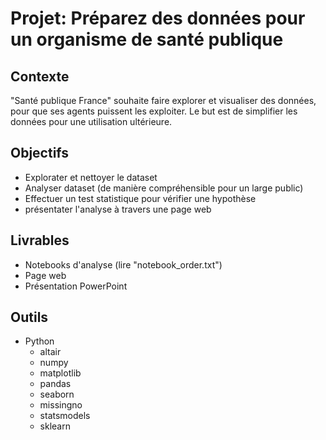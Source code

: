 # Projet: Préparez des données pour un organisme de santé publique

## Contexte
"Santé publique France" souhaite faire explorer et visualiser des données, pour que ses agents puissent les exploiter.
Le but est de simplifier les données pour une utilisation ultérieure.

## Objectifs
- Explorater et nettoyer le dataset
- Analyser dataset (de manière compréhensible pour un large public)
- Effectuer un test statistique pour vérifier une hypothèse
- présentater l'analyse à travers une page web

## Livrables
- Notebooks d'analyse (lire "notebook_order.txt")
- Page web
- Présentation PowerPoint

## Outils
- Python
  - altair
  - numpy
  - matplotlib
  - pandas
  - seaborn
  - missingno
  - statsmodels
  - sklearn